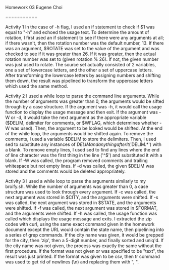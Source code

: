 Homework 03
Eugene Choi

===========

Activity 1
In the case of -h flag, I used an if statement to check if $1 was equal to "-h" and echoed the usage text. To determine the amount of rotation, I first used an if statement to see if there were any arguments at all; if there wasn't, then the rotation number was the default number, 13. If there was an argument, $ROTATE was set to the value of the argument and was checked to see if it was greater than 26. If it was greater, then the actual rotation number was set to (given rotation % 26). If not, the given number was just used to rotate. 
The source set actually consisted of 2 variables, one a set of lowercase letters, and the other a set of uppercase letters. After transforming the lowercase letters by assigning numbers and shifting them down, the result was pipelined to transform the uppercase letters which used the same method. 

Activity 2
I used a while loop to parse the command line arguments. While the number of arguments was greater than 0, the arguments would be sifted through by a case structure. If the argument was -h, it would call the usage function to display the usage message and then exit. If the argument was -W or -d, it would take the next argument as the appropriate variable ($DELIM, delimiter for comments, or $WFLAG, which determines whether -W was used). Then, the argument to be looked would be shifted. At the end of the while loop, the arguments would be shifted again. To remove the comments, I used a variable $DELIM to store the delimiters. Then, I used sed to substitute any instances of $DELIM and anything after it ('$DELIM.*') with a blank. To remove empty lines, I used sed to find any lines where the end of line character was the first thing in the line ('^$') and substituted it with a blank. If -W was called, the program removed comments and trailing whitespace but not empty lines. If -d was called, the given $DELIM was stored and the comments would be deleted appropriately. 

Activity 3
I used a while loop to parse the arguments similarly to my broify.sh. While the number of arguments was greater than 0, a case structure was used to look through every argument. If -c was called, the next argument was stored in $CITY, and the arguments were shifted. If -s was called, the next argument was stored in $STATE, and the arguments were shifted. If -f was called, the next argument was stored in $FORMAT, and the arguments were shifted. If -h was called, the usage function was called which displays the usage message and exits. I extracted the zip codes with curl, using the same exact command given in the homework document except the URL would contain the state name, then pipelining into a series of grep commands. If the city name was given, it would be grepped for the city, then 'zip', then a 5-digit number, and finally sorted and uniq'd. If the city name was not given, the process was exactly the same without the first procedure. If the format was not given or was specified to be "text", the result was just printed. If the format was given to be csv, then tr command was used to get rid of newlines (\n) and replacing them with ", ". 